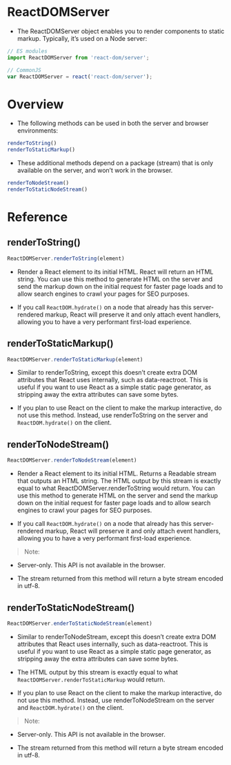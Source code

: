 # ReactDOMServer

* The ReactDOMServer object enables you to render components to static markup. Typically, it’s used on a Node server:

```ts
// ES modules
import ReactDOMServer from 'react-dom/server';

// CommonJS
var ReactDOMServer = react('react-dom/server');
```

# Overview

* The following methods can be used in both the server and browser environments:

```ts
renderToString()
renderToStaticMarkup()
```

* These additional methods depend on a package (stream) that is only available on the server, and won’t work in the browser.

```ts
renderToNodeStream()
renderToStaticNodeStream()
```

# Reference

## renderToString()

```ts
ReactDOMServer.renderToString(element)
```

* Render a React element to its initial HTML. React will return an HTML string. You can use this method to generate HTML on the server and send the markup down on the initial request for faster page loads and to allow search engines to crawl your pages for SEO purposes.

* If you call `ReactDOM.hydrate()` on a node that already has this server-rendered markup, React will preserve it and only attach event handlers, allowing you to have a very performant first-load experience.

## renderToStaticMarkup()

```ts
ReactDOMServer.renderToStaticMarkup(element)
```

* Similar to renderToString, except this doesn’t create extra DOM attributes that React uses internally, such as data-reactroot. This is useful if you want to use React as a simple static page generator, as stripping away the extra attributes can save some bytes.

* If you plan to use React on the client to make the markup interactive, do not use this method. Instead, use renderToString on the server and `ReactDOM.hydrate()` on the client.

## renderToNodeStream()

```ts
ReactDOMServer.renderToNodeStream(element)
```

* Render a React element to its initial HTML. Returns a Readable stream that outputs an HTML string. The HTML output by this stream is exactly equal to what ReactDOMServer.renderToString would return. You can use this method to generate HTML on the server and send the markup down on the initial request for faster page loads and to allow search engines to crawl your pages for SEO purposes.

* If you call `ReactDOM.hydrate()` on a node that already has this server-rendered markup, React will preserve it and only attach event handlers, allowing you to have a very performant first-load experience.

> Note:

* Server-only. This API is not available in the browser.

* The stream returned from this method will return a byte stream encoded in utf-8. 

## renderToStaticNodeStream()

```ts
ReactDOMServer.enderToStaticNodeStream(element)
```

* Similar to renderToNodeStream, except this doesn’t create extra DOM attributes that React uses internally, such as data-reactroot. This is useful if you want to use React as a simple static page generator, as stripping away the extra attributes can save some bytes.

* The HTML output by this stream is exactly equal to what `ReactDOMServer.renderToStaticMarkup` would return.

* If you plan to use React on the client to make the markup interactive, do not use this method. Instead, use renderToNodeStream on the server and `ReactDOM.hydrate()` on the client.

> Note:

* Server-only. This API is not available in the browser.

* The stream returned from this method will return a byte stream encoded in utf-8. 